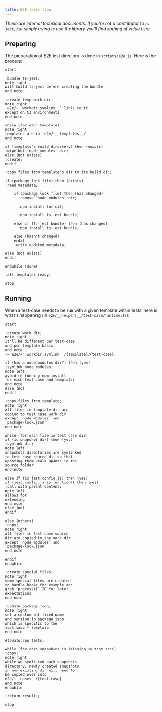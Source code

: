 ```yaml
---
title: E2E tests flow
---
```


_These are internal technical documents. If you're not a contributor to `ts-jest`, but simply trying to use the library you'll find nothing of value here_

## Preparing

The preparation of E2E test directory is done in `scripts/e2e.js`. Here is the process:

```plantuml
start

:bundle ts-jest;
note right
will build ts-jest before creating the bundle
end note

:create temp work dir;
note right
`e2e/~__workdir_symlink__` links to it
except on CI environments
end note

while (for each template)
note right
templates are in `e2e/~__templates__/`
end note

if (template's build directory) then (exists)
:wipe but `node_modules` dir;
else (not exists)
:create;
endif

:copy files from template's dir to its build dir;

if (package lock file) then (exists)
:read metadata;

    if (package lock file) then (has changed)
      :remove `node_modules` dir;

      :npm install (or ci);

      :npm install ts-jest bundle;

    else if (ts-jest bundle) then (has changed)
      :npm install ts-jest bundle;

    else (hasn't changed)
    endif
    :write updated metadata;

else (not exists)
endif

endwhile (done)

:all templates ready;

stop
```

## Running

When a test-case needs to be run with a given template within tests, here is what's happening (in `e2e/__helpers__/test-case/runtime.ts`):

```plantuml
start

:create work dir;
note right
It'll be different per test-case
and per template basis.
end note
-> e2e/~__workdir_symlink__/{template}/{test-case};

if (has a node_modules dir?) then (yes)
:symlink node_modules;
note left
avoid re-running npm install
for each test case and template;
end note
else (no)
endif

:copy files from template;
note right
all files in template dir are
copied to test case work dir
except `node_modules` and
`package-lock.json`
end note

while (for each file in test case dir)
if (is snapshot dir) then (yes)
:symlink dir;
note left
snapshots directories are symlinked
to test case source dir so that
updating them would update in the
source folder
end note

else if (is jest.config.js) then (yes)
if (jest.config.js is function?) then (yes)
:call with parent content;
note left
allows for
extending
end note
else (no)
endif

else (others)
:copy;
note right
all files in test case source
dir are copied to the work dir
except `node_modules` and
`package-lock.json`
end note

endif
endwhile

:create special files;
note right
some special files are created
to handle hooks for example and
grab `process()` IO for later
expectations
end note

:update package.json;
note right
set a custom but fixed name
and version in package.json
which is specific to the
test case + template
end note

#tomato:run tests;

while (for each snapshot) is (missing in test case)
:copy;
note right
while we symlinked each snapshots
directory, newly created snapshots
in non existing dir will need to
be copied over into
e2e/~__cases__/{test-case}
end note
endwhile

:return results;

stop
```
